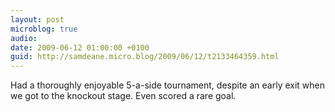 ```yaml
---
layout: post
microblog: true
audio: 
date: 2009-06-12 01:00:00 +0100
guid: http://samdeane.micro.blog/2009/06/12/t2133464359.html
---
```

Had a thoroughly enjoyable 5-a-side tournament, despite an early exit when we got to the knockout stage. Even scored a rare goal.
